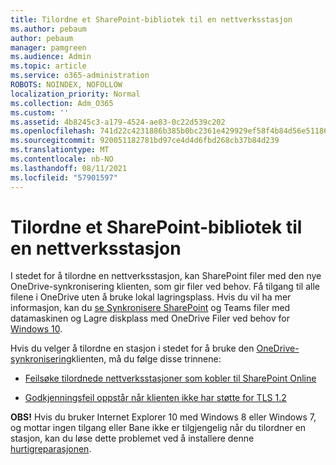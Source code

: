 ```yaml
---
title: Tilordne et SharePoint-bibliotek til en nettverksstasjon
ms.author: pebaum
author: pebaum
manager: pamgreen
ms.audience: Admin
ms.topic: article
ms.service: o365-administration
ROBOTS: NOINDEX, NOFOLLOW
localization_priority: Normal
ms.collection: Adm_O365
ms.custom: ''
ms.assetid: 4b8245c3-a179-4524-ae83-0c22d539c202
ms.openlocfilehash: 741d22c4231886b385b0bc2361e429929ef58f4b84d56e51186f129fc5d07921
ms.sourcegitcommit: 920051182781bd97ce4d4d6fbd268cb37b84d239
ms.translationtype: MT
ms.contentlocale: nb-NO
ms.lasthandoff: 08/11/2021
ms.locfileid: "57901597"
---
```

# <a name="map-a-sharepoint-library-to-a-network-drive"></a>Tilordne et SharePoint-bibliotek til en nettverksstasjon

I stedet for å tilordne en nettverksstasjon, kan SharePoint filer med den nye OneDrive-synkronisering klienten, som gir filer ved behov. Få tilgang til alle filene i OneDrive uten å bruke lokal lagringsplass. Hvis du vil ha mer informasjon, kan du [se Synkronisere SharePoint](https://support.microsoft.com/office/sync-sharepoint-and-teams-files-with-your-computer-6de9ede8-5b6e-4503-80b2-6190f3354a88) og Teams filer med datamaskinen og Lagre diskplass med OneDrive Filer ved behov for [Windows 10](https://support.microsoft.com/office/save-disk-space-with-onedrive-files-on-demand-for-windows-10-0e6860d3-d9f3-4971-b321-7092438fb38e).

Hvis du velger å tilordne en stasjon i stedet for å bruke den [OneDrive-synkronisering](https://support.microsoft.com/office/sync-sharepoint-and-teams-files-with-your-computer-6de9ede8-5b6e-4503-80b2-6190f3354a88)klienten, må du følge disse trinnene:

- [Feilsøke tilordnede nettverksstasjoner som kobler til SharePoint Online](https://docs.microsoft.com/sharepoint/support/administration/troubleshoot-mapped-network-drives)

- [Godkjenningsfeil oppstår når klienten ikke har støtte for TLS 1.2](https://docs.microsoft.com/sharepoint/troubleshoot/administration/authentication-errors-tls12-support#network-drive-mapped-to-a-sharepoint-library)  

**OBS!** Hvis du bruker Internet Explorer 10 med Windows 8 eller Windows 7, og  mottar  ingen tilgang eller Bane ikke er tilgjengelig når du tilordner en stasjon, kan du løse dette problemet ved å installere denne [hurtigreparasjonen](https://support.microsoft.com/topic/error-when-you-open-a-sharepoint-document-library-in-windows-explorer-or-map-a-network-drive-to-the-library-after-you-install-internet-explorer-10-96e640ba-059f-9b09-bb91-2a0319ee8b1d).